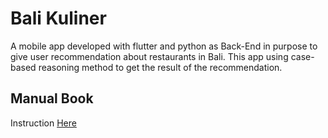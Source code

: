# Bali Kuliner

A mobile app developed with flutter and python as Back-End in purpose to give user recommendation about restaurants in Bali. This app using case-based reasoning method to get the result of the recommendation.

## Manual Book
Instruction [Here](https://drive.google.com/file/d/1jWe-O_zgD3LK-XI558Jd7FBQt5-lKBKH/view?usp=sharing)
